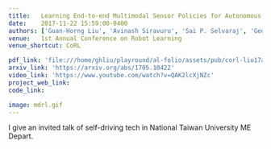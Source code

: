 ```yaml
---
title:   Learning End-to-end Multimodal Sensor Policies for Autonomous Navigation 
date:    2017-11-22 15:59:00-0400
authors: ['Guan-Horng Liu', 'Avinash Siravuru', 'Sai P. Selvaraj', 'George Kantor', 'Manuela Veloso']
venue:   1st Annual Conference on Robot Learning
venue_shortcut: CoRL

pdf_link: 'file:///home/ghliu/playround/al-folio/assets/pub/corl-liu17a.pdf'
arxiv_link: 'https://arxiv.org/abs/1705.10422'
video_link: 'https://www.youtube.com/watch?v=QAK2lcXjNZc'
project_web_link:
code_link:

image: mdrl.gif
---
```


I give an invited talk of self-driving tech in National Taiwan University ME Depart.
